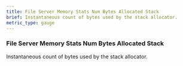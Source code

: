 ```yaml
---
title: File Server Memory Stats Num Bytes Allocated Stack
brief: Instantaneous count of bytes used by the stack allocator.
metric_type: gauge
---
```


### File Server Memory Stats Num Bytes Allocated Stack

Instantaneous count of bytes used by the stack allocator.